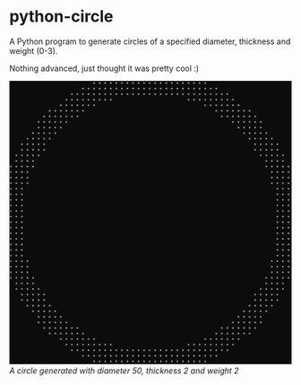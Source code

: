 # python-circle
A Python program to generate circles of a specified diameter, thickness and weight (0-3).

Nothing advanced, just thought it was pretty cool :)

![A circle generated with diameter 50, thickness 2 and weight 2](circle.png)
*A circle generated with diameter 50, thickness 2 and weight 2*
